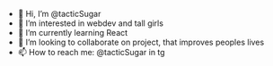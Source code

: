- 👋 Hi, I’m @tacticSugar
- 👀 I’m interested in webdev and tall girls
- 🌱 I’m currently learning React
- 💞️ I’m looking to collaborate on project, that improves peoples lives
- 📫 How to reach me: @tacticSugar in tg

<!---
tacticSugar/tacticSugar is a ✨ special ✨ repository because its `README.md` (this file) appears on your GitHub profile.
You can click the Preview link to take a look at your changes.
--->
